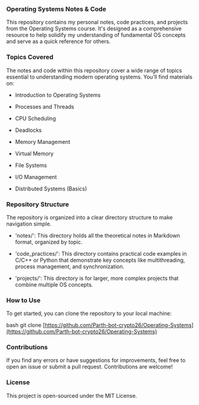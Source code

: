 ### Operating Systems Notes & Code
This repository contains my personal notes, code practices, and projects from the Operating Systems course. It's designed as a comprehensive resource to help solidify my understanding of fundamental OS concepts and serve as a quick reference for others.

### **Topics Covered**
The notes and code within this repository cover a wide range of topics essential to understanding modern operating systems. You'll find materials on:

* Introduction to Operating Systems

* Processes and Threads

* CPU Scheduling

* Deadlocks

* Memory Management

* Virtual Memory

* File Systems

* I/O Management

* Distributed Systems (Basics)

### Repository Structure
The repository is organized into a clear directory structure to make navigation simple.

- 'notes/': This directory holds all the theoretical notes in Markdown format, organized by topic.

- 'code_practices/': This directory contains practical code examples in C/C++ or Python that demonstrate key concepts like multithreading, process management, and synchronization.

- 'projects/': This directory is for larger, more complex projects that combine multiple OS concepts.

### **How to Use**
To get started, you can clone the repository to your local machine:

bash
git clone [https://github.com/Parth-bot-crypto26/Operating-Systems](https://github.com/Parth-bot-crypto26/Operating-Systems)

### Contributions
If you find any errors or have suggestions for improvements, feel free to open an issue or submit a pull request. Contributions are welcome!

### License
This project is open-sourced under the MIT License.

